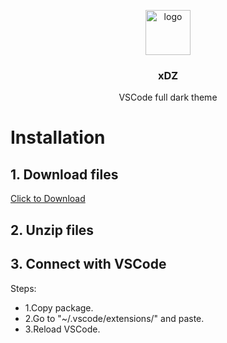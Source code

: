 <p align="center">
  <img src="https://upload.wikimedia.org/wikipedia/commons/thumb/1/16/Black_Arrow_Down.svg/1024px-Black_Arrow_Down.svg.png" alt="logo" width="72" height="72">
</p>

<h3 align="center">xDZ</h3>

<p align="center">
     VSCode full dark theme
</p>


# Installation

## 1. Download files
[Click to Download](https://github.com/xbaysal11/xDZ/archive/master.zip) 

## 2. Unzip files

## 3. Connect with VSCode
Steps:
   - 1.Copy package.
   - 2.Go to "~/.vscode/extensions/" and paste.
   - 3.Reload VSCode.
